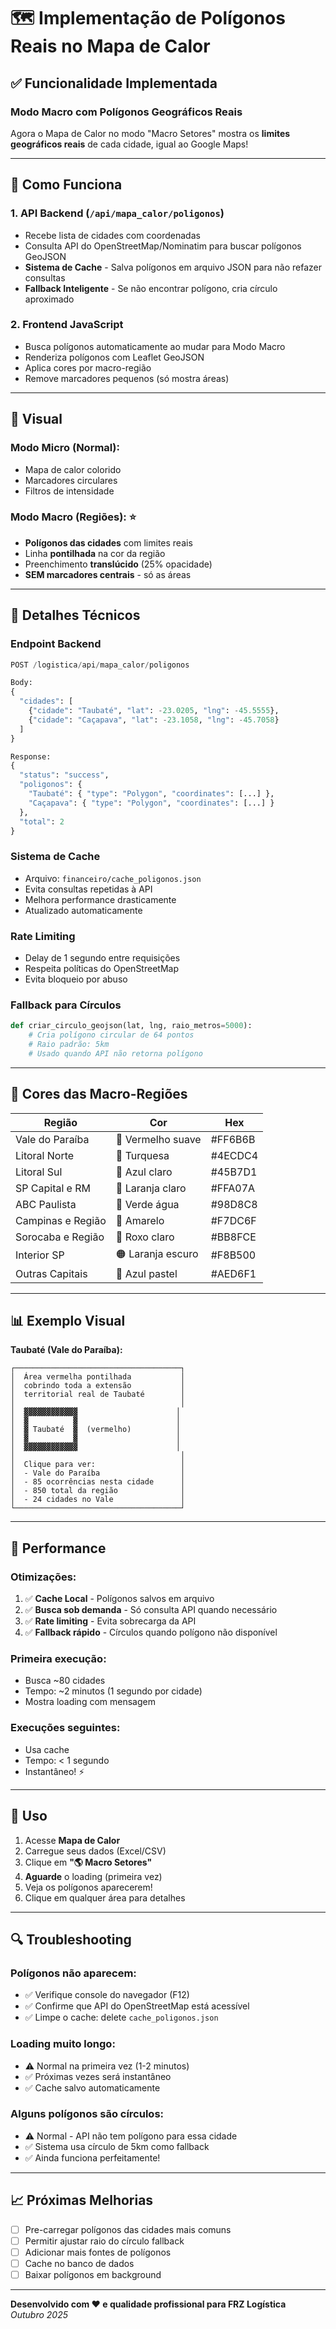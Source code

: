 # 🗺️ Implementação de Polígonos Reais no Mapa de Calor

## ✅ Funcionalidade Implementada

### **Modo Macro com Polígonos Geográficos Reais**

Agora o Mapa de Calor no modo "Macro Setores" mostra os **limites geográficos reais** de cada cidade, igual ao Google Maps!

---

## 🎯 Como Funciona

### 1. **API Backend** (`/api/mapa_calor/poligonos`)
- Recebe lista de cidades com coordenadas
- Consulta API do OpenStreetMap/Nominatim para buscar polígonos GeoJSON
- **Sistema de Cache** - Salva polígonos em arquivo JSON para não refazer consultas
- **Fallback Inteligente** - Se não encontrar polígono, cria círculo aproximado

### 2. **Frontend JavaScript**
- Busca polígonos automaticamente ao mudar para Modo Macro
- Renderiza polígonos com Leaflet GeoJSON
- Aplica cores por macro-região
- Remove marcadores pequenos (só mostra áreas)

---

## 🎨 Visual

### **Modo Micro** (Normal):
- Mapa de calor colorido
- Marcadores circulares
- Filtros de intensidade

### **Modo Macro** (Regiões): ⭐
- **Polígonos das cidades** com limites reais
- Linha **pontilhada** na cor da região
- Preenchimento **translúcido** (25% opacidade)
- **SEM marcadores centrais** - só as áreas

---

## 🔧 Detalhes Técnicos

### **Endpoint Backend**
```python
POST /logistica/api/mapa_calor/poligonos

Body:
{
  "cidades": [
    {"cidade": "Taubaté", "lat": -23.0205, "lng": -45.5555},
    {"cidade": "Caçapava", "lat": -23.1058, "lng": -45.7058}
  ]
}

Response:
{
  "status": "success",
  "poligonos": {
    "Taubaté": { "type": "Polygon", "coordinates": [...] },
    "Caçapava": { "type": "Polygon", "coordinates": [...] }
  },
  "total": 2
}
```

### **Sistema de Cache**
- Arquivo: `financeiro/cache_poligonos.json`
- Evita consultas repetidas à API
- Melhora performance drasticamente
- Atualizado automaticamente

### **Rate Limiting**
- Delay de 1 segundo entre requisições
- Respeita políticas do OpenStreetMap
- Evita bloqueio por abuso

### **Fallback para Círculos**
```python
def criar_circulo_geojson(lat, lng, raio_metros=5000):
    # Cria polígono circular de 64 pontos
    # Raio padrão: 5km
    # Usado quando API não retorna polígono
```

---

## 🎨 Cores das Macro-Regiões

| Região | Cor | Hex |
|--------|-----|-----|
| Vale do Paraíba | 🔴 Vermelho suave | #FF6B6B |
| Litoral Norte | 🩵 Turquesa | #4ECDC4 |
| Litoral Sul | 💙 Azul claro | #45B7D1 |
| SP Capital e RM | 🧡 Laranja claro | #FFA07A |
| ABC Paulista | 💚 Verde água | #98D8C8 |
| Campinas e Região | 💛 Amarelo | #F7DC6F |
| Sorocaba e Região | 💜 Roxo claro | #BB8FCE |
| Interior SP | 🟠 Laranja escuro | #F8B500 |
| Outras Capitais | 🩵 Azul pastel | #AED6F1 |

---

## 📊 Exemplo Visual

**Taubaté (Vale do Paraíba):**
```
┌─────────────────────────────────────┐
│  Área vermelha pontilhada           │
│  cobrindo toda a extensão           │
│  territorial real de Taubaté        │
│                                     │
│  ▓▓▓▓▓▓▓▓▓▓▓▓                      │
│  ▓          ▓                      │
│  ▓ Taubaté  ▓  (vermelho)          │
│  ▓          ▓                      │
│  ▓▓▓▓▓▓▓▓▓▓▓▓                      │
│                                     │
│  Clique para ver:                   │
│  - Vale do Paraíba                  │
│  - 85 ocorrências nesta cidade      │
│  - 850 total da região              │
│  - 24 cidades no Vale               │
└─────────────────────────────────────┘
```

---

## 🚀 Performance

### **Otimizações:**
1. ✅ **Cache Local** - Polígonos salvos em arquivo
2. ✅ **Busca sob demanda** - Só consulta API quando necessário
3. ✅ **Rate limiting** - Evita sobrecarga da API
4. ✅ **Fallback rápido** - Círculos quando polígono não disponível

### **Primeira execução:**
- Busca ~80 cidades
- Tempo: ~2 minutos (1 segundo por cidade)
- Mostra loading com mensagem

### **Execuções seguintes:**
- Usa cache
- Tempo: < 1 segundo
- Instantâneo! ⚡

---

## 🎯 Uso

1. Acesse **Mapa de Calor**
2. Carregue seus dados (Excel/CSV)
3. Clique em **"🌎 Macro Setores"**
4. **Aguarde** o loading (primeira vez)
5. Veja os polígonos aparecerem!
6. Clique em qualquer área para detalhes

---

## 🔍 Troubleshooting

### **Polígonos não aparecem:**
- ✅ Verifique console do navegador (F12)
- ✅ Confirme que API do OpenStreetMap está acessível
- ✅ Limpe o cache: delete `cache_poligonos.json`

### **Loading muito longo:**
- ⚠️ Normal na primeira vez (1-2 minutos)
- ✅ Próximas vezes será instantâneo
- ✅ Cache salvo automaticamente

### **Alguns polígonos são círculos:**
- ⚠️ Normal - API não tem polígono para essa cidade
- ✅ Sistema usa círculo de 5km como fallback
- ✅ Ainda funciona perfeitamente!

---

## 📈 Próximas Melhorias

- [ ] Pre-carregar polígonos das cidades mais comuns
- [ ] Permitir ajustar raio do círculo fallback
- [ ] Adicionar mais fontes de polígonos
- [ ] Cache no banco de dados
- [ ] Baixar polígonos em background

---

**Desenvolvido com ❤️ e qualidade profissional para FRZ Logística**  
*Outubro 2025*
